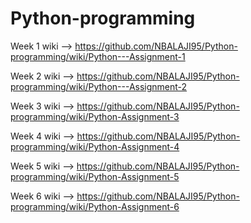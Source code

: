 # Python-programming
Week 1 wiki --> https://github.com/NBALAJI95/Python-programming/wiki/Python---Assignment-1

Week 2 wiki --> https://github.com/NBALAJI95/Python-programming/wiki/Python---Assignment-2

Week 3 wiki --> https://github.com/NBALAJI95/Python-programming/wiki/Python-Assignment-3

Week 4 wiki --> https://github.com/NBALAJI95/Python-programming/wiki/Python-Assignment-4

Week 5 wiki --> https://github.com/NBALAJI95/Python-programming/wiki/Python-Assignment-5

Week 6 wiki --> https://github.com/NBALAJI95/Python-programming/wiki/Python-Assignment-6
